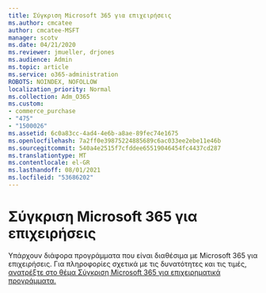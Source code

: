 ```yaml
---
title: Σύγκριση Microsoft 365 για επιχειρήσεις
ms.author: cmcatee
author: cmcatee-MSFT
manager: scotv
ms.date: 04/21/2020
ms.reviewer: jmueller, drjones
ms.audience: Admin
ms.topic: article
ms.service: o365-administration
ROBOTS: NOINDEX, NOFOLLOW
localization_priority: Normal
ms.collection: Adm_O365
ms.custom:
- commerce_purchase
- "475"
- "1500026"
ms.assetid: 6c0a83cc-4ad4-4e6b-a8ae-89fec74e1675
ms.openlocfilehash: 7a2ff0e39875224885689c6ac033ee2ebe11e46b
ms.sourcegitcommit: 540a4e2515f7cfddee65519046454fc4437cd287
ms.translationtype: MT
ms.contentlocale: el-GR
ms.lasthandoff: 08/01/2021
ms.locfileid: "53686202"
---
```

# <a name="compare-microsoft-365-for-business"></a>Σύγκριση Microsoft 365 για επιχειρήσεις

Υπάρχουν διάφορα προγράμματα που είναι διαθέσιμα με Microsoft 365 για επιχειρήσεις. Για πληροφορίες σχετικά με τις δυνατότητες και τις τιμές, [ανατρέξτε στο θέμα Σύγκριση Microsoft 365 για επιχειρηματικά προγράμματα.](https://www.microsoft.com/microsoft-365/business/compare-all-microsoft-365-business-products)  